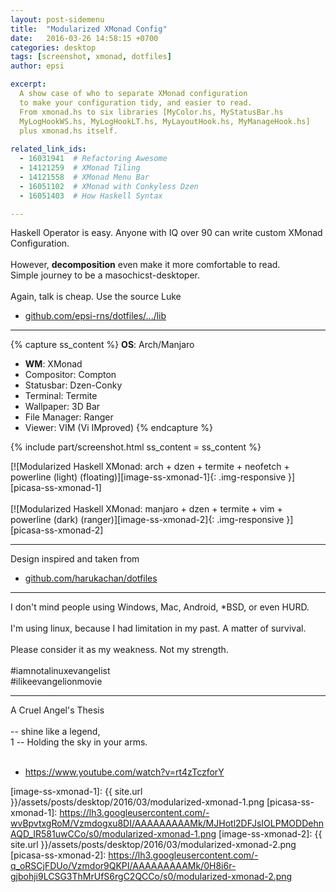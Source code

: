 ```yaml
---
layout: post-sidemenu
title:  "Modularized XMonad Config"
date:   2016-03-26 14:58:15 +0700
categories: desktop
tags: [screenshot, xmonad, dotfiles]
author: epsi

excerpt: 
  A show case of who to separate XMonad configuration
  to make your configuration tidy, and easier to read.
  From xmonad.hs to six libraries [MyColor.hs, MyStatusBar.hs
  MyLogHookWS.hs, MyLogHookLT.hs, MyLayoutHook.hs, MyManageHook.hs]
  plus xmonad.hs itself.
  
related_link_ids: 
  - 16031941  # Refactoring Awesome
  - 14121259  # XMonad Tiling
  - 14121558  # XMonad Menu Bar
  - 16051102  # XMonad with Conkyless Dzen
  - 16051403  # How Haskell Syntax

---
```



Haskell Operator is easy.
Anyone with IQ over 90 can write custom XMonad Configuration.
<br><br>
However, **decomposition** even make it more comfortable to read.<br>
Simple journey to be a masochicst-desktoper.
<br><br>
Again, talk is cheap.
Use the source Luke
<br>
* [github.com/epsi-rns/dotfiles/.../lib][dotfiles-lib]

* * *

{% capture ss_content %}
<strong>OS</strong>: Arch/Manjaro<br>
  + <strong>WM</strong>: XMonad<br>
  + Compositor: Compton<br>
  + Statusbar: Dzen-Conky<br>
  + Terminal: Termite<br>
  + Wallpaper: 3D Bar<br>
  + File Manager: Ranger<br>
  + Viewer: VIM (Vi IMproved)
{% endcapture %}

{% include part/screenshot.html ss_content = ss_content %}

[![Modularized Haskell XMonad: arch + dzen + termite + neofetch + powerline (light) (floating)][image-ss-xmonad-1]{: .img-responsive }][picasa-ss-xmonad-1]
<br/><br/>
[![Modularized Haskell XMonad: manjaro + dzen + termite + vim + powerline (dark) (ranger)][image-ss-xmonad-2]{: .img-responsive }][picasa-ss-xmonad-2]

* * *

Design inspired and taken from<br>
* [github.com/harukachan/dotfiles][code-haruka]

* * *

I don't mind people using Windows, Mac, Android, *BSD, or even HURD.
<br><br>
I'm using linux, because I had limitation in my past. A matter of survival.
<br><br>
Please consider it as my weakness. Not my strength.
<br><br>
#iamnotalinuxevangelist<br>
#ilikeevangelionmovie

* * *

A Cruel Angel's Thesis
<br><br>
-- shine like a legend,<br>1
-- Holding the sky in your arms.
<br><br>
* <https://www.youtube.com/watch?v=rt4zTczforY>

[//]: <> ( -- -- -- links below -- -- -- )

[code-haruka]: https://github.com/codeharuka/dotfiles
[dotfiles-lib]: https://github.com/epsi-rns/dotfiles/tree/master/xmonad/xmonad-dzen-2/lib
[image-ss-xmonad-1]: {{ site.url }}/assets/posts/desktop/2016/03/modularized-xmonad-1.png
[picasa-ss-xmonad-1]: https://lh3.googleusercontent.com/-wvBpvtxgRoM/Vzmdogxu8DI/AAAAAAAAAMk/MJHotl2DFJsIOLPMODDehnAQD_IR581uwCCo/s0/modularized-xmonad-1.png
[image-ss-xmonad-2]: {{ site.url }}/assets/posts/desktop/2016/03/modularized-xmonad-2.png
[picasa-ss-xmonad-2]: https://lh3.googleusercontent.com/-q_oRSCjFDUo/Vzmdor9QKPI/AAAAAAAAAMk/0H8i6r-gjbohji9LCSG3ThMrUfS6rgC2QCCo/s0/modularized-xmonad-2.png

